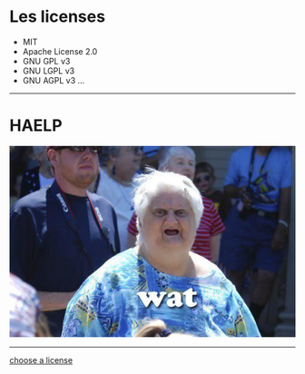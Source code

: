 # Les licenses
* MIT
* Apache License 2.0
* GNU GPL v3
* GNU LGPL v3
* GNU AGPL v3
...


***


# HAELP

![wat](wat.jpg)


***


[choose a license](http://choosealicense.com/)
